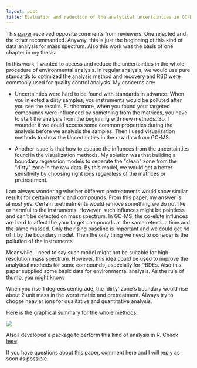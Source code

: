 ```yaml
---
layout: post
title: Evaluation and reduction of the analytical uncertainties in GC-MS analysis using a boundary regression model
---
```


This [paper](http://www.sciencedirect.com/science/article/pii/S0039914016309298) received opposite comments from reviewers. One rejected and the other recommanded. Anyway, this is just the beginning of this kind of data analysis for mass spectrum. Also this work was the basis of one chapter in my thesis.

In this work, I wanted to access and reduce the uncertainties in the whole procedure of environmental analysis. In regular analysis, we would use pure standards to optimized the analysis method and recovery and RSD were commonly used for quality control analysis. My concerns are:

- Uncertainties were hard to be found with standards in advance. When you injected a dirty samples, you instruments would be polluted after you see the results. Furthormore, when you found your targeted compounds were influenced by something from the matrices, you have to start the analysis from the beginning with new methods. So, I wounder if we could access some common properties during the analysis before we analysis the samples. Then I used visualization methods to show the Uncertainties in the raw data from GC-MS.

- Another issue is that how to escape the influnces from the uncertainties found in the visualization methods. My solution was that building a boundary regression models to seperate the "clean" zone from the "dirty" zone in the raw data. By this model, we would get a better sensitivity by choosing right ions regardless of the matrices or pretreatment.

I am always wondering whether different pretreatments would show similar results for certain matrix and compounds. From this paper, my answer is almost yes. Certain pretreatments would remove something we do not like or harmful to the instruments. However, such influnces might be pointless and can't be detected on mass spectrum. In GC-MS, the co-elute influnces are hard to affect the your target compounds at the same retention time and the same massed. Only the rising baseline is important and we could get rid of it by the boundary model. Then the only thing we need to consider is the pollution of the instruments.

Meanwhile, I need to say such model might not be suitable for high-resolution mass spectrum. However, this idea could be used to improve the analytical methods for some compounds, especially for PBDEs. Also this paper supplied some basic data for environmental analysis. As the rule of thumb, you might know:

When you rise 1 degrees centigrade, the 'dirty' zone's boundary would rise about 2 unit mass in the worst matrix and pretreatment. Always try to choose heavier ions for qualitative and quantitative analysis.

Here is the graphical summary for the whole methods:

![](https://yufree.cn/blogcn/figure/MorF.jpg)

Also I developed a package to perform this kind of analysis in R. Check [here](https://github.com/yufree/enviGCMS).

If you have questions about this paper, comment here and I will reply as soon as possible. 